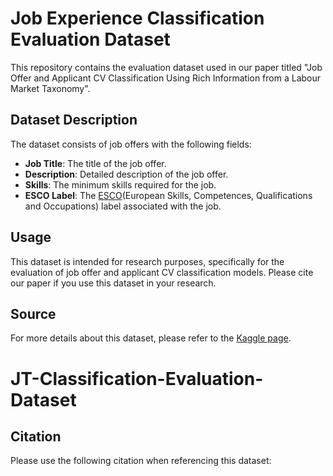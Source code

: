 # Job Experience Classification Evaluation Dataset

This repository contains the evaluation dataset used in our paper titled "Job Offer and Applicant CV Classification Using Rich Information from a Labour Market Taxonomy". 

## Dataset Description

The dataset consists of job offers with the following fields:

- **Job Title**: The title of the job offer.
- **Description**: Detailed description of the job offer.
- **Skills**: The minimum skills required for the job.
- **ESCO Label**: The [ESCO](https://esco.ec.europa.eu/en/classification/occupation_main)(European Skills, Competences, Qualifications and Occupations) label associated with the job.

## Usage

This dataset is intended for research purposes, specifically for the evaluation of job offer and applicant CV classification models. Please cite our paper if you use this dataset in your research.

## Source

For more details about this dataset, please refer to the [Kaggle page](https://www.kaggle.com/datasets/HRAnalyticRepository/job-classification-dataset/).
# JT-Classification-Evaluation-Dataset

## Citation

Please use the following citation when referencing this dataset:
